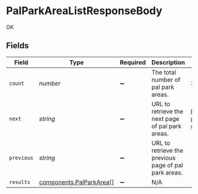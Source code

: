 # PalParkAreaListResponseBody

OK


## Fields

| Field                                                              | Type                                                               | Required                                                           | Description                                                        | Example                                                            |
| ------------------------------------------------------------------ | ------------------------------------------------------------------ | ------------------------------------------------------------------ | ------------------------------------------------------------------ | ------------------------------------------------------------------ |
| `count`                                                            | *number*                                                           | :heavy_minus_sign:                                                 | The total number of pal park areas.                                | 3                                                                  |
| `next`                                                             | *string*                                                           | :heavy_minus_sign:                                                 | URL to retrieve the next page of pal park areas.                   | https://pokeapi.co/api/v2/pal-park-area/?offset=20&limit=20        |
| `previous`                                                         | *string*                                                           | :heavy_minus_sign:                                                 | URL to retrieve the previous page of pal park areas.               |                                                                    |
| `results`                                                          | [components.PalParkArea](../../models/components/palparkarea.md)[] | :heavy_minus_sign:                                                 | N/A                                                                |                                                                    |
